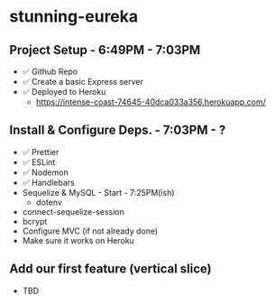 # stunning-eureka

## Project Setup - 6:49PM - 7:03PM

- ✅ Github Repo
- ✅ Create a basic Express server
- ✅ Deployed to Heroku
  - https://intense-coast-74645-40dca033a356.herokuapp.com/

## Install & Configure Deps. - 7:03PM - ?

- ✅ Prettier
- ✅ ESLint
- ✅ Nodemon
- ✅ Handlebars
- Sequelize & MySQL - Start - 7:25PM(ish)
  - dotenv
- connect-sequelize-session
- bcrypt
- Configure MVC (if not already done)
- Make sure it works on Heroku

## Add our first feature (vertical slice)

- TBD

